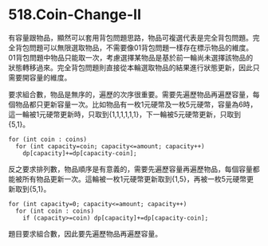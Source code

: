 # 518.Coin-Change-II

有容量跟物品，顯然可以套用背包問題思路，物品可複選代表是完全背包問題。完全背包問題可以無限選取物品，不需要像01背包問題一樣存在標示物品的維度。01背包問題中物品只能取一次，考慮選擇某物品是基於前一輪尚未選擇該物品的狀態轉移過來。完全背包問題則直接從本輪選取物品的結果進行狀態更新，因此只需要開容量的維度。

要求組合數，物品是無序的，遍歷的次序很重要。需要先遍歷物品再遍歷容量，每個物品都只更新容量一次。比如物品有一枚1元硬幣及一枚5元硬幣，容量為6時，這一輪被1元硬幣更新時，只取到{1,1,1,1,1,1}，下一輪被5元硬幣更新，只取到{5,1}。

```
for (int coin : coins)
  for (int capacity=coin; capacity<=amount; capacity++)
    dp[capacity]+=dp[capacity-coin];
```

反之要求排列數，物品順序是有意義的，需要先遍歷容量再遍歷物品，每個容量都能被所有物品更新一次。這輪被一枚1元硬幣更新取到{1,5}，再被一枚5元硬幣更新取到{5,1}。

```
for (int capacity=0; capacity<=amount; capacity++)
  for (int coin : coins)
    if (capacity>=coin) dp[capacity]+=dp[capacity-coin];
```

題目要求組合數，因此要先遍歷物品再遍歷容量。
